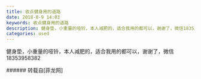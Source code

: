 ```yaml
---
title: 收点健身用的道路
date: 2018-8-9 14:03
keywords: 收点健身用的道路
description: 健身垫，小重量的哑铃，本人减肥的，适合我用的都可以，谢谢了，微信18353958382
categories: used
---
```

<td class="t_f" id="postmessage_1615947">

健身垫，小重量的哑铃，本人减肥的，适合我用的都可以，谢谢了，微信18353958382<br/>
</td>
###### 转载自[菲龙网]